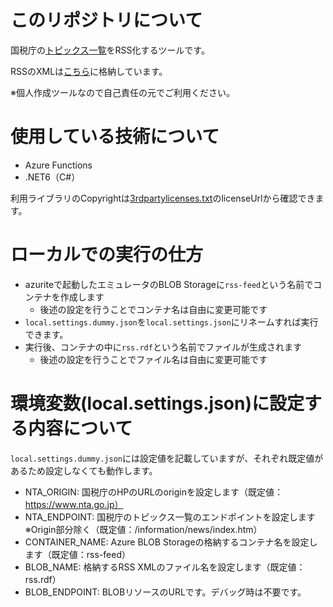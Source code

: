 # このリポジトリについて

国税庁の[トピックス一覧](https://www.nta.go.jp/information/news/index.htm)をRSS化するツールです。

RSSのXMLは[こちら](https://stntrg.z11.web.core.windows.net/rss.rdf)に格納しています。

※個人作成ツールなので自己責任の元でご利用ください。

# 使用している技術について

* Azure Functions
* .NET6（C#）

利用ライブラリのCopyrightは[3rdpartylicenses.txt](./docs/3rdpartylicenses.txt)のlicenseUrlから確認できます。

# ローカルでの実行の仕方

* azuriteで起動したエミュレータのBLOB Storageに`rss-feed`という名前でコンテナを作成します
   * 後述の設定を行うことでコンテナ名は自由に変更可能です
* `local.settings.dummy.json`を`local.settings.json`にリネームすれば実行できます。
* 実行後、コンテナの中に`rss.rdf`という名前でファイルが生成されます
   * 後述の設定を行うことでファイル名は自由に変更可能です

# 環境変数(local.settings.json)に設定する内容について

`local.settings.dummy.json`には設定値を記載していますが、それぞれ既定値があるため設定しなくても動作します。

* NTA_ORIGIN: 国税庁のHPのURLのoriginを設定します（既定値：https://www.nta.go.jp）
* NTA_ENDPOINT: 国税庁のトピックス一覧のエンドポイントを設定します※Origin部分除く（既定値：/information/news/index.htm）
* CONTAINER_NAME: Azure BLOB Storageの格納するコンテナ名を設定します（既定値：rss-feed）
* BLOB_NAME: 格納するRSS XMLのファイル名を設定します（既定値：rss.rdf）
* BLOB_ENDPOINT: BLOBリソースのURLです。デバッグ時は不要です。